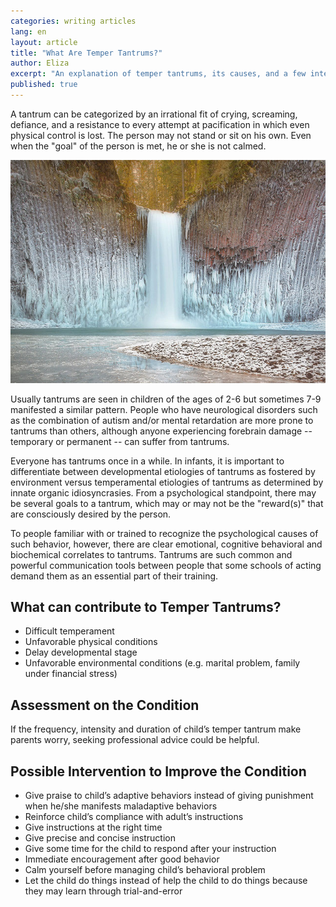 ```yaml
---
categories: writing articles
lang: en
layout: article
title: "What Are Temper Tantrums?"
author: Eliza
excerpt: "An explanation of temper tantrums, its causes, and a few intervention methods for parents."
published: true
---
```


A tantrum can be categorized by an irrational fit of crying, screaming, defiance, and a resistance to every attempt at pacification in which even physical control is lost. The person may not stand or sit on his own. Even when the "goal" of the person is met, he or she is not calmed.

![Waterfall](/media/waterfall.jpg)

Usually tantrums are seen in children of the ages of 2-6 but sometimes 7-9 manifested a similar pattern. People who have neurological disorders such as the combination of autism and/or mental retardation are more prone to tantrums than others, although anyone experiencing forebrain damage -- temporary or permanent -- can suffer from tantrums.

Everyone has tantrums once in a while. In infants, it is important to differentiate between developmental etiologies of tantrums as fostered by environment versus temperamental etiologies of tantrums as determined by innate organic idiosyncrasies. From a psychological standpoint, there may be several goals to a tantrum, which may or may not be the "reward(s)" that are consciously desired by the person.

To people familiar with or trained to recognize the psychological causes of such behavior, however, there are clear emotional, cognitive behavioral and biochemical correlates to tantrums. Tantrums are such common and powerful communication tools between people that some schools of acting demand them as an essential part of their training.

## What can contribute to Temper Tantrums?
* Difficult temperament
* Unfavorable physical conditions
* Delay developmental stage
* Unfavorable environmental conditions (e.g. marital problem, family under financial stress)

## Assessment on the Condition
If the frequency, intensity and duration of child’s temper tantrum make parents worry, seeking professional advice could be helpful.

## Possible Intervention to Improve the Condition
* Give praise to child’s adaptive behaviors instead of giving punishment when he/she manifests maladaptive behaviors
* Reinforce child’s compliance with adult’s instructions
* Give instructions at the right time
* Give precise and concise instruction
* Give some time for the child to respond after your instruction
* Immediate encouragement after good behavior
* Calm yourself before managing child’s behavioral problem
* Let the child do things instead of help the child to do things because they may learn through trial-and-error